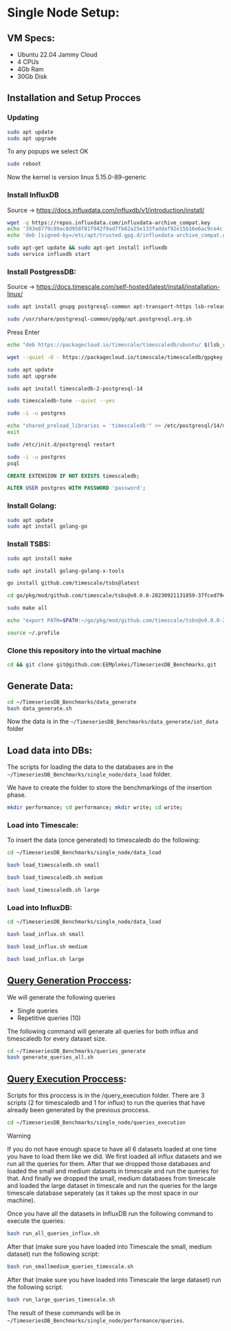 # Single Node Setup:


## VM Specs:
- Ubuntu 22.04 Jammy Cloud
- 4 CPUs
- 4Gb Ram
- 30Gb Disk

## Installation and Setup Procces

### Updating

```bash
sudo apt update
sudo apt upgrade
```

To any popups we select OK
```bash
sudo reboot
```
	
Now the kernel is version linux 5.15.0-89-generic
	
### Install InfluxDB
Source -> https://docs.influxdata.com/influxdb/v1/introduction/install/
		
```bash
wget -q https://repos.influxdata.com/influxdata-archive_compat.key
echo '393e8779c89ac8d958f81f942f9ad7fb82a25e133faddaf92e15b16e6ac9ce4c influxdata-archive_compat.key' | sha256sum -c && cat influxdata-archive_compat.key | gpg --dearmor | sudo tee /etc/apt/trusted.gpg.d/influxdata-archive_compat.gpg > /dev/null
echo 'deb [signed-by=/etc/apt/trusted.gpg.d/influxdata-archive_compat.gpg] https://repos.influxdata.com/debian stable main' | sudo tee /etc/apt/sources.list.d/influxdata.list
```

```bash
sudo apt-get update && sudo apt-get install influxdb
sudo service influxdb start
```

### Install PostgressDB:
Source -> https://docs.timescale.com/self-hosted/latest/install/installation-linux/

```bash
sudo apt install gnupg postgresql-common apt-transport-https lsb-release wget
```

```bash
sudo /usr/share/postgresql-common/pgdg/apt.postgresql.org.sh
```

Press Enter

```bash
echo "deb https://packagecloud.io/timescale/timescaledb/ubuntu/ $(lsb_release -c -s) main" | sudo tee /etc/apt/sources.list.d/timescaledb.list
```


```bash
wget --quiet -O - https://packagecloud.io/timescale/timescaledb/gpgkey | sudo gpg --dearmor -o /etc/apt/trusted.gpg.d/timescaledb.gpg
```

```bash
sudo apt update
sudo apt upgrade
```

```bash
sudo apt install timescaledb-2-postgresql-14
```

```bash
sudo timescaledb-tune --quiet --yes
```

```bash
sudo -i -u postgres
```
```bash
echo "shared_preload_libraries = 'timescaledb'" >> /etc/postgresql/14/main/postgresql.conf
exit
```
```bash
sudo /etc/init.d/postgresql restart
```
```bash
sudo -i -u postgres
psql
```
```sql
CREATE EXTENSION IF NOT EXISTS timescaledb;
```
```sql
ALTER USER postgres WITH PASSWORD 'password';
```

### Install Golang:
```bash
sudo apt update
sudo apt install golang-go
```
		
### Install TSBS:
```bash
sudo apt install make
```

```bash
sudo apt install golang-golang-x-tools
```

```bash
go install github.com/timescale/tsbs@latest
```

```bash
cd go/pkg/mod/github.com/timescale/tsbs@v0.0.0-20230921131859-37fced794d56/
```

```bash
sudo make all
```


```bash
echo "export PATH=$PATH:~/go/pkg/mod/github.com/timescale/tsbs@v0.0.0-20230921131859-37fced794d56/bin" >> ~/.profile
```

```bash
source ~/.profile
```

### Clone this repository into the virtual machine
```bash
cd && git clone git@github.com:EEMplekei/TimeseriesDB_Benchmarks.git
```
## Generate Data:
```bash
cd ~/TimeseriesDB_Benchmarks/data_generate
bash data_generate.sh
```

Now the data is in the `~/TimeseriesDB_Benchmarks/data_generate/iot_data` folder
		
## Load data into DBs:
The scripts for loading the data to the databases are in the `~/TimeseriesDB_Benchmarks/single_node/data_load` folder.

We have to create the folder to store the benchmarkings of the insertion phase.
```bash
mkdir performance; cd performance; mkdir write; cd write;
```

### Load into Timescale:
To insert the data (once generated) to timescaledb do the following:

```bash
cd ~/TimeseriesDB_Benchmarks/single_node/data_load
```
```bash
bash load_timescaledb.sh small
```
```bash
bash load_timescaledb.sh medium
```
```bash
bash load_timescaledb.sh large
```

### Load into InfluxDB:

```bash
cd ~/TimeseriesDB_Benchmarks/single_node/data_load
```
```bash
bash load_influx.sh small
```
```bash
bash load_influx.sh medium 
```
```bash
bash load_influx.sh large
```

## [Query Generation Proccess](../queries_generate/README.md):

We will generate the following queries
- Single queries
- Repetitive queries (10)

The following command will generate all queries for both influx and timescaledb for every dataset size.
```bash
cd ~/TimeseriesDB_Benchmarks/queries_generate
bash generate_queries_all.sh
```

## [Query Execution Proccess](./queries_execution/README.md):
Scripts for this proccess is in the /query_execution folder. There are 3 scripts (2 for timescaledb and 1 for influx) to run the queries that have already been generated by the previous proccess.
```bash
cd ~/TimeseriesDB_Benchmarks/single_node/queries_execution
```

> [!WARNING]  
> If you do not have enough space to have all 6 datasets loaded at one time you have to load them like we did. We first loaded all influx datasets and we run all the queries for them. After that we dropped those databases and loaded the small and medium datasets in timescale and run the queries for that. And finally we dropped the small, medium databases from timescale and loaded the large dataset in timescale and run the queries for the large timescale database seperately (as it takes up the most space in our machine).

Once you have all the datasets in InfluxDB run the following command to execute the queries:
```bash
bash run_all_queries_influx.sh
```
After that (make sure you have loaded into Timescale the small, medium dataset) run the following script:
```bash
bash run_smallmedium_queries_timescale.sh
```
After that (make sure you have loaded into Timescale the large dataset) run the following script:
```bash
bash run_large_queries_timescale.sh
```

The result of these commands will be in `~/TimeseriesDB_Benchmarks/single_node/performance/queries`.
